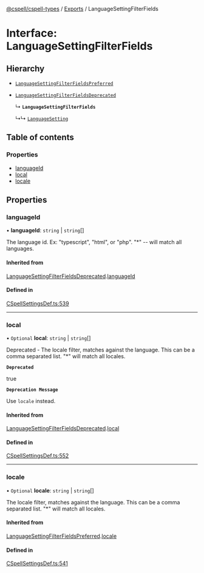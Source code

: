 [@cspell/cspell-types](../README.md) / [Exports](../modules.md) / LanguageSettingFilterFields

# Interface: LanguageSettingFilterFields

## Hierarchy

- [`LanguageSettingFilterFieldsPreferred`](LanguageSettingFilterFieldsPreferred.md)

- [`LanguageSettingFilterFieldsDeprecated`](LanguageSettingFilterFieldsDeprecated.md)

  ↳ **`LanguageSettingFilterFields`**

  ↳↳ [`LanguageSetting`](LanguageSetting.md)

## Table of contents

### Properties

- [languageId](LanguageSettingFilterFields.md#languageid)
- [local](LanguageSettingFilterFields.md#local)
- [locale](LanguageSettingFilterFields.md#locale)

## Properties

### languageId

• **languageId**: `string` \| `string`[]

The language id.  Ex: "typescript", "html", or "php".  "*" -- will match all languages.

#### Inherited from

[LanguageSettingFilterFieldsDeprecated](LanguageSettingFilterFieldsDeprecated.md).[languageId](LanguageSettingFilterFieldsDeprecated.md#languageid)

#### Defined in

[CSpellSettingsDef.ts:539](https://github.com/streetsidesoftware/cspell/blob/bc3346a/packages/cspell-types/src/CSpellSettingsDef.ts#L539)

___

### local

• `Optional` **local**: `string` \| `string`[]

Deprecated - The locale filter, matches against the language. This can be a comma separated list. "*" will match all locales.

**`Deprecated`**

true

**`Deprecation Message`**

Use `locale` instead.

#### Inherited from

[LanguageSettingFilterFieldsDeprecated](LanguageSettingFilterFieldsDeprecated.md).[local](LanguageSettingFilterFieldsDeprecated.md#local)

#### Defined in

[CSpellSettingsDef.ts:552](https://github.com/streetsidesoftware/cspell/blob/bc3346a/packages/cspell-types/src/CSpellSettingsDef.ts#L552)

___

### locale

• `Optional` **locale**: `string` \| `string`[]

The locale filter, matches against the language. This can be a comma separated list. "*" will match all locales.

#### Inherited from

[LanguageSettingFilterFieldsPreferred](LanguageSettingFilterFieldsPreferred.md).[locale](LanguageSettingFilterFieldsPreferred.md#locale)

#### Defined in

[CSpellSettingsDef.ts:541](https://github.com/streetsidesoftware/cspell/blob/bc3346a/packages/cspell-types/src/CSpellSettingsDef.ts#L541)
